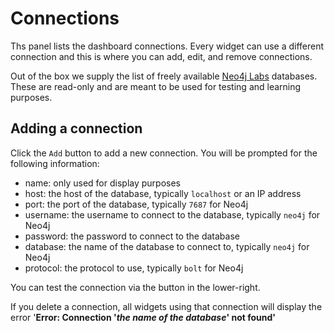 # Connections

Ths panel lists the dashboard connections. Every widget can use a different connection and this is where you can add, edit, and remove connections.

Out of the box we supply the list of freely available [Neo4j Labs](https://neo4j.com/labs/) databases. These are read-only and are meant to be used for testing and learning purposes.

## Adding a connection

Click the `Add` button to add a new connection. You will be prompted for the following information:

- name: only used for display purposes
- host: the host of the database, typically `localhost` or an IP address
- port: the port of the database, typically `7687` for Neo4j
- username: the username to connect to the database, typically `neo4j` for Neo4j
- password: the password to connect to the database
- database: the name of the database to connect to, typically `neo4j` for Neo4j
- protocol: the protocol to use, typically `bolt` for Neo4j

You can test the connection via the button in the lower-right.

If you delete a connection, all widgets using that connection will display the error '**Error: Connection '_the name of the database_' not found'**

